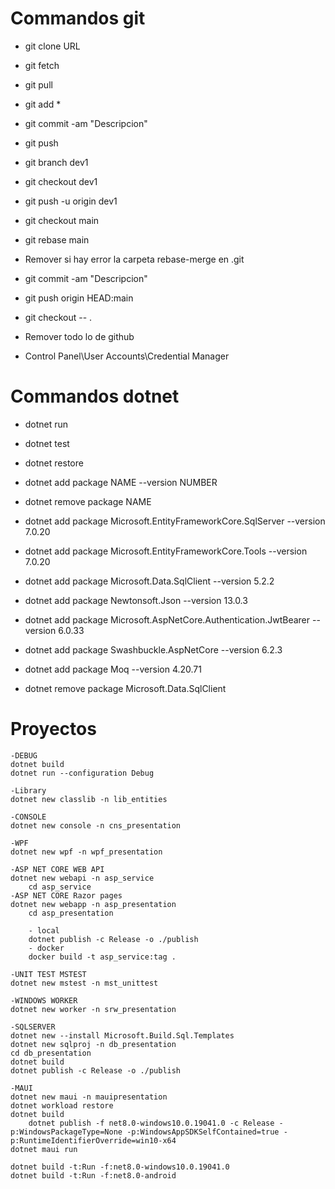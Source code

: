 # Commandos git 
- git clone URL 

- git fetch
- git pull

- git add *
- git commit -am "Descripcion"
- git push

- git branch dev1
- git checkout dev1
- git push -u origin dev1

- git checkout main
- git rebase main
- Remover si hay error la carpeta rebase-merge en \.git
- git commit -am "Descripcion"
- git push origin HEAD:main

- git checkout -- .

- Remover todo lo de github
- Control Panel\User Accounts\Credential Manager

# Commandos dotnet 
- dotnet run
- dotnet test
- dotnet restore
- dotnet add package NAME --version NUMBER
- dotnet remove package NAME

- dotnet add package Microsoft.EntityFrameworkCore.SqlServer --version 7.0.20
- dotnet add package Microsoft.EntityFrameworkCore.Tools --version 7.0.20
- dotnet add package Microsoft.Data.SqlClient --version 5.2.2
- dotnet add package Newtonsoft.Json --version 13.0.3
- dotnet add package Microsoft.AspNetCore.Authentication.JwtBearer --version 6.0.33
- dotnet add package Swashbuckle.AspNetCore --version 6.2.3
- dotnet add package Moq --version 4.20.71

- dotnet remove package Microsoft.Data.SqlClient

# Proyectos
    -DEBUG
    dotnet build
    dotnet run --configuration Debug

    -Library
    dotnet new classlib -n lib_entities

    -CONSOLE
    dotnet new console -n cns_presentation

    -WPF
    dotnet new wpf -n wpf_presentation
    
    -ASP NET CORE WEB API
    dotnet new webapi -n asp_service
        cd asp_service
    -ASP NET CORE Razor pages
    dotnet new webapp -n asp_presentation
        cd asp_presentation

        - local    
        dotnet publish -c Release -o ./publish
        - docker
        docker build -t asp_service:tag .

    -UNIT TEST MSTEST
    dotnet new mstest -n mst_unittest

    -WINDOWS WORKER
    dotnet new worker -n srw_presentation
    
    -SQLSERVER
    dotnet new --install Microsoft.Build.Sql.Templates
    dotnet new sqlproj -n db_presentation
    cd db_presentation
    dotnet build
    dotnet publish -c Release -o ./publish
    
    -MAUI
    dotnet new maui -n mauipresentation
    dotnet workload restore
    dotnet build
        dotnet publish -f net8.0-windows10.0.19041.0 -c Release -p:WindowsPackageType=None -p:WindowsAppSDKSelfContained=true -p:RuntimeIdentifierOverride=win10-x64
    dotnet maui run
	
    dotnet build -t:Run -f:net8.0-windows10.0.19041.0
    dotnet build -t:Run -f:net8.0-android